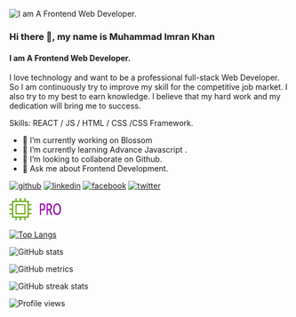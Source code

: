 ![I am A Frontend Web Developer.](https://media-exp1.licdn.com/dms/image/C5616AQGA76WNwbOutw/profile-displaybackgroundimage-shrink_200_800/0/1651642757815?e=1657152000&v=beta&t=gPBQ0Kl79zoO1G8jI5t_81WHSjOZRzEHs0Bht81VB2M)


### Hi there 👋, my name is Muhammad Imran Khan
#### I am A Frontend Web Developer.

 I love technology and want to be a professional full-stack Web Developer. So I am continuously try to improve my skill for the competitive job market. I also try to my best to earn knowledge. I believe that my hard work and my dedication will bring me to success.



Skills: REACT / JS / HTML / CSS /CSS Framework.

- 🔭 I’m currently working on Blossom 
- 🌱 I’m currently learning  Advance Javascript . 
- 👯 I’m looking to collaborate on Github. 
- 💬 Ask me about Frontend Development. 


[<img src='https://cdn.jsdelivr.net/npm/simple-icons@3.0.1/icons/github.svg' alt='github' height='40'>](https://github.com/ImranKhanDev)  [<img src='https://cdn.jsdelivr.net/npm/simple-icons@3.0.1/icons/linkedin.svg' alt='linkedin' height='40'>](https://www.linkedin.com/in/https://www.linkedin.com/in/muhammad-imran-khan-38404717a//)  [<img src='https://cdn.jsdelivr.net/npm/simple-icons@3.0.1/icons/facebook.svg' alt='facebook' height='40'>](https://www.facebook.com/https://www.facebook.com/dreamcoder2022)  [<img src='https://cdn.jsdelivr.net/npm/simple-icons@3.0.1/icons/twitter.svg' alt='twitter' height='40'>](https://twitter.com/https://twitter.com/Muhamma67489488)  

<a href='https://docs.github.com/en/developers'><img src='https://raw.githubusercontent.com/acervenky/animated-github-badges/master/assets/devbadge.gif' width='40' height='40'></a> <a href='https://github.com/pricing'><img src='https://raw.githubusercontent.com/acervenky/animated-github-badges/master/assets/pro.gif' width='40' height='40'></a> 

[![Top Langs](https://github-readme-stats.vercel.app/api/top-langs/?username=ImranKhanDev)](https://github.com/anuraghazra/github-readme-stats)

![GitHub stats](https://github-readme-stats.vercel.app/api?username=ImranKhanDev&show_icons=true&count_private=true)  

![GitHub metrics](https://metrics.lecoq.io/ImranKhanDev)  

![GitHub streak stats](https://github-readme-streak-stats.herokuapp.com/?user=ImranKhanDev)  

![Profile views](https://gpvc.arturio.dev/ImranKhanDev)  

